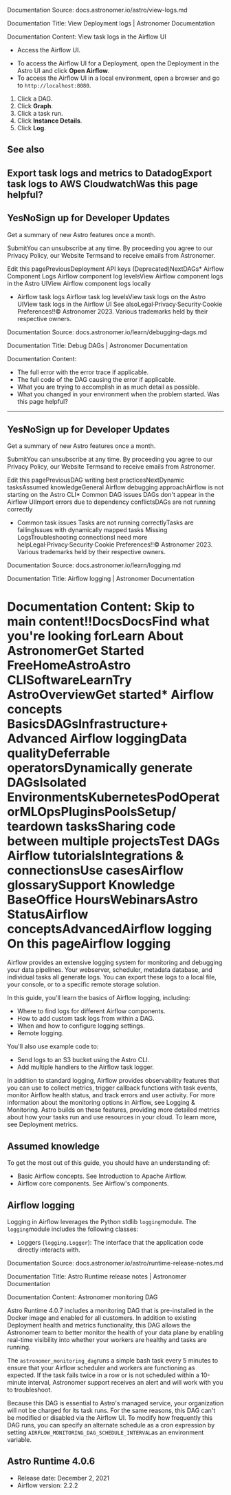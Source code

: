 Documentation Source:
docs.astronomer.io/astro/view-logs.md

Documentation Title:
View Deployment logs | Astronomer Documentation

Documentation Content:
View task logs in the Airflow UI​

- Access the Airflow UI.
* To access the Airflow UI for a Deployment, open the Deployment in the Astro UI and click **Open Airflow**.
* To access the Airflow UI in a local environment, open a browser and go to `http://localhost:8080`.
1. Click a DAG.
2. Click **Graph**.
3. Click a task run.
4. Click **Instance Details**.
5. Click **Log**.

See also​
---------

Export task logs and metrics to DatadogExport task logs to AWS CloudwatchWas this page helpful?
----------------------

YesNoSign up for Developer Updates
-----------------------------

Get a summary of new Astro features once a month.

SubmitYou can unsubscribe at any time. By proceeding you agree to our Privacy Policy, our Website Termsand to receive emails from Astronomer.

Edit this pagePreviousDeployment API keys (Deprecated)NextDAGs* Airflow Component Logs
	Airflow component log levelsView Airflow component logs in the Astro UIView Airflow component logs locally
* Airflow task logs
	Airflow task log levelsView task logs on the Astro UIView task logs in the Airflow UI
See alsoLegal·Privacy·Security·Cookie Preferences!!© Astronomer 2023. Various trademarks held by their respective owners.



Documentation Source:
docs.astronomer.io/learn/debugging-dags.md

Documentation Title:
Debug DAGs | Astronomer Documentation

Documentation Content:
* The full error with the error trace if applicable.
* The full code of the DAG causing the error if applicable.
* What you are trying to accomplish in as much detail as possible.
* What you changed in your environment when the problem started.
Was this page helpful?
----------------------

YesNoSign up for Developer Updates
-----------------------------

Get a summary of new Astro features once a month.

SubmitYou can unsubscribe at any time. By proceeding you agree to our Privacy Policy, our Website Termsand to receive emails from Astronomer.

Edit this pagePreviousDAG writing best practicesNextDynamic tasksAssumed knowledgeGeneral Airflow debugging approachAirflow is not starting on the Astro CLI* Common DAG issues
	DAGs don't appear in the Airflow UIImport errors due to dependency conflictsDAGs are not running correctly
* Common task issues
	Tasks are not running correctlyTasks are failingIssues with dynamically mapped tasks
Missing LogsTroubleshooting connectionsI need more helpLegal·Privacy·Security·Cookie Preferences!!© Astronomer 2023. Various trademarks held by their respective owners.



Documentation Source:
docs.astronomer.io/learn/logging.md

Documentation Title:
Airflow logging | Astronomer Documentation

Documentation Content:
Skip to main content!!**Docs**DocsFind what you're looking forLearn About AstronomerGet Started FreeHomeAstroAstro CLISoftwareLearnTry AstroOverviewGet started* Airflow concepts
	BasicsDAGsInfrastructure+ Advanced
		Airflow loggingData qualityDeferrable operatorsDynamically generate DAGsIsolated EnvironmentsKubernetesPodOperatorMLOpsPluginsPoolsSetup/ teardown tasksSharing code between multiple projectsTest DAGs
Airflow tutorialsIntegrations & connectionsUse casesAirflow glossarySupport Knowledge BaseOffice HoursWebinarsAstro StatusAirflow conceptsAdvancedAirflow logging
On this pageAirflow logging
===============

Airflow provides an extensive logging system for monitoring and debugging your data pipelines. Your webserver, scheduler, metadata database, and individual tasks all generate logs. You can export these logs to a local file, your console, or to a specific remote storage solution.

In this guide, you'll learn the basics of Airflow logging, including:

* Where to find logs for different Airflow components.
* How to add custom task logs from within a DAG.
* When and how to configure logging settings.
* Remote logging.

You'll also use example code to:

* Send logs to an S3 bucket using the Astro CLI.
* Add multiple handlers to the Airflow task logger.

In addition to standard logging, Airflow provides observability features that you can use to collect metrics, trigger callback functions with task events, monitor Airflow health status, and track errors and user activity. For more information about the monitoring options in Airflow, see Logging & Monitoring. Astro builds on these features, providing more detailed metrics about how your tasks run and use resources in your cloud. To learn more, see Deployment metrics.

Assumed knowledge​
------------------

To get the most out of this guide, you should have an understanding of:

* Basic Airflow concepts. See Introduction to Apache Airflow.
* Airflow core components. See Airflow's components.

Airflow logging​
----------------

Logging in Airflow leverages the Python stdlib `logging`module. The `logging`module includes the following classes:

* Loggers (`logging.Logger`): The interface that the application code directly interacts with.



Documentation Source:
docs.astronomer.io/astro/runtime-release-notes.md

Documentation Title:
Astro Runtime release notes | Astronomer Documentation

Documentation Content:
Astronomer monitoring DAG​

Astro Runtime 4.0.7 includes a monitoring DAG that is pre-installed in the Docker image and enabled for all customers. In addition to existing Deployment health and metrics functionality, this DAG allows the Astronomer team to better monitor the health of your data plane by enabling real-time visibility into whether your workers are healthy and tasks are running.

The `astronomer_monitoring_dag`runs a simple bash task every 5 minutes to ensure that your Airflow scheduler and workers are functioning as expected. If the task fails twice in a row or is not scheduled within a 10-minute interval, Astronomer support receives an alert and will work with you to troubleshoot.

Because this DAG is essential to Astro's managed service, your organization will not be charged for its task runs. For the same reasons, this DAG can't be modified or disabled via the Airflow UI. To modify how frequently this DAG runs, you can specify an alternate schedule as a cron expression by setting `AIRFLOW_MONITORING_DAG_SCHEDULE_INTERVAL`as an environment variable.

Astro Runtime 4.0.6​
--------------------

* Release date: December 2, 2021
* Airflow version: 2.2.2




